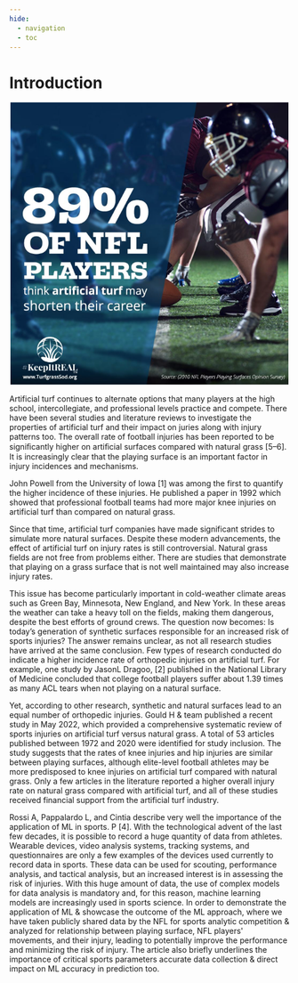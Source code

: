 ```yaml
---
hide:
  - navigation
  - toc
---
```


# Introduction

<p align="center">
  <img src="https://github.com/kaushal1014/research-paper-template-Athlete-Injuries/blob/master/docs/img/statpic2.png?raw=true" width="500" alt="accessibility text">
</p>

Artificial turf continues to alternate options that many players at the high school, intercollegiate, and professional levels practice and compete. There have been several studies and literature reviews to investigate the properties of artificial turf and their impact on juries along with injury patterns too. The overall rate of football injuries has been reported to be signiﬁcantly higher on artiﬁcial surfaces compared with natural grass [5–6]. It is increasingly clear that the playing surface is an important factor in injury incidences and mechanisms. 

John Powell from the University of Iowa [1] was among the first to quantify the higher incidence of these injuries. He published a paper in 1992 which showed that professional football teams had more major knee injuries on artificial turf than compared on natural grass.

Since that time, artificial turf companies have made significant strides to simulate more natural surfaces. Despite these modern advancements, the effect of artificial turf on injury rates is still controversial. 
Natural grass fields are not free from problems either. There are studies that demonstrate that playing on a grass surface that is not well maintained may also increase injury rates.

This issue has become particularly important in cold-weather climate areas such as Green Bay, Minnesota, New England, and New York. In these areas the weather can take a heavy toll on the fields, making them dangerous, despite the best efforts of ground crews.
The question now becomes: Is today’s generation of synthetic surfaces responsible for an increased risk of sports injuries? The answer remains unclear, as not all research studies have arrived at the same conclusion.
Few types of research conducted do indicate a higher incidence rate of orthopedic injuries on artificial turf. For example, one study by JasonL Dragoo,  [2] published in the National Library of Medicine concluded that college football players suffer about 1.39 times as many ACL tears when not playing on a natural surface.

Yet, according to other research, synthetic and natural surfaces lead to an equal number of orthopedic injuries.
Gould H & team published a recent study in May 2022, which provided a comprehensive systematic review of sports injuries on artificial turf versus natural grass. A total of 53 articles published between 1972 and 2020 were identified for study inclusion. The study suggests that the rates of knee injuries and hip injuries are similar between playing surfaces, although elite-level football athletes may be more predisposed to knee injuries on artificial turf compared with natural grass. Only a few articles in the literature reported a higher overall injury rate on natural grass compared with artificial turf, and all of these studies received financial support from the artificial turf industry.

Rossi A, Pappalardo L, and Cintia describe very well the importance of the application of ML in sports. P [4]. With the technological advent of the last few decades, it is possible to record a huge quantity of data from athletes. Wearable devices, video analysis systems, tracking systems, and questionnaires are only a few examples of the devices used currently to record data in sports. These data can be used for scouting, performance analysis, and tactical analysis, but an increased interest is in assessing the risk of injuries. With this huge amount of data, the use of complex models for data analysis is mandatory and, for this reason, machine learning models are increasingly used in sports science. 
In order to demonstrate the application of ML & showcase the outcome of the ML approach, where we have taken publicly shared data by the NFL for sports analytic competition & analyzed for relationship between playing surface, NFL players' movements, and their injury, leading to potentially improve the performance and minimizing the risk of injury. The article also briefly underlines the importance of critical sports parameters accurate data collection & direct impact on ML accuracy in prediction too. 